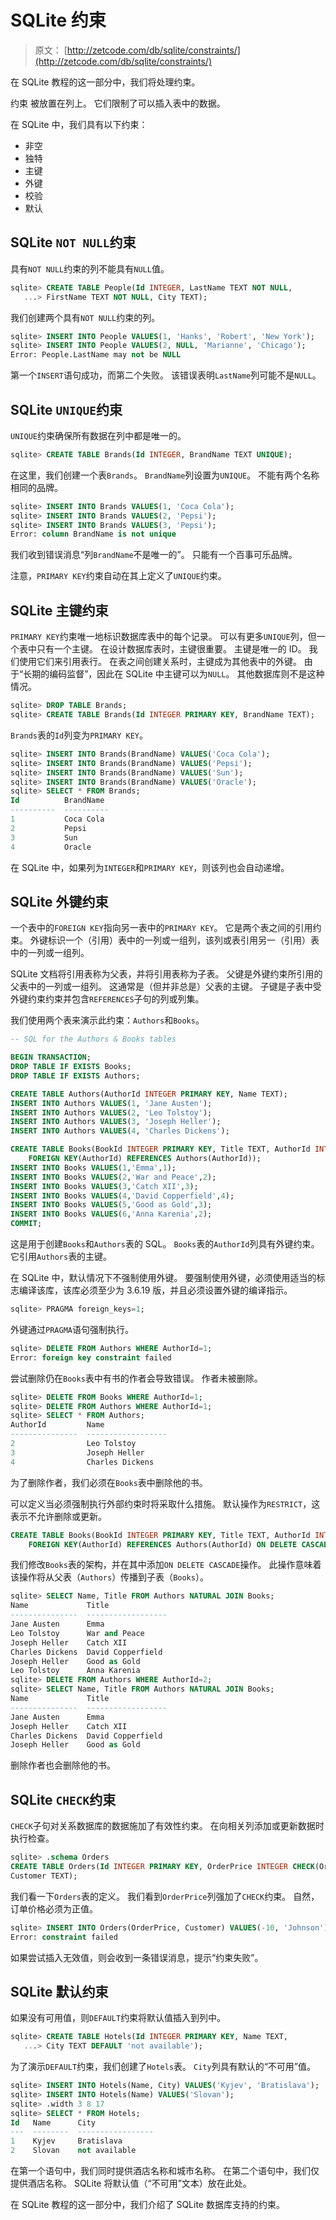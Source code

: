# SQLite 约束

> 原文： [http://zetcode.com/db/sqlite/constraints/](http://zetcode.com/db/sqlite/constraints/)

在 SQLite 教程的这一部分中，我们将处理约束。

约束 被放置在列上。 它们限制了可以插入表中的数据。

在 SQLite 中，我们具有以下约束：

*   非空
*   独特
*   主键
*   外键
*   校验
*   默认

## SQLite `NOT NULL`约束

具有`NOT NULL`约束的列不能具有`NULL`值。

```sql
sqlite> CREATE TABLE People(Id INTEGER, LastName TEXT NOT NULL, 
   ...> FirstName TEXT NOT NULL, City TEXT);

```

我们创建两个具有`NOT NULL`约束的列。

```sql
sqlite> INSERT INTO People VALUES(1, 'Hanks', 'Robert', 'New York');
sqlite> INSERT INTO People VALUES(2, NULL, 'Marianne', 'Chicago');
Error: People.LastName may not be NULL

```

第一个`INSERT`语句成功，而第二个失败。 该错误表明`LastName`列可能不是`NULL`。

## SQLite `UNIQUE`约束

`UNIQUE`约束确保所有数据在列中都是唯一的。

```sql
sqlite> CREATE TABLE Brands(Id INTEGER, BrandName TEXT UNIQUE);

```

在这里，我们创建一个表`Brands`。 `BrandName`列设置为`UNIQUE`。 不能有两个名称相同的品牌。

```sql
sqlite> INSERT INTO Brands VALUES(1, 'Coca Cola');
sqlite> INSERT INTO Brands VALUES(2, 'Pepsi');
sqlite> INSERT INTO Brands VALUES(3, 'Pepsi');
Error: column BrandName is not unique

```

我们收到错误消息“列`BrandName`不是唯一的”。 只能有一个百事可乐品牌。

注意，`PRIMARY KEY`约束自动在其上定义了`UNIQUE`约束。

## SQLite 主键约束

`PRIMARY KEY`约束唯一地标识数据库表中的每个记录。 可以有更多`UNIQUE`列，但一个表中只有一个主键。 在设计数据库表时，主键很重要。 主键是唯一的 ID。 我们使用它们来引用表行。 在表之间创建关系时，主键成为其他表中的外键。 由于“长期的编码监督”，因此在 SQLite 中主键可以为`NULL`。 其他数据库则不是这种情况。

```sql
sqlite> DROP TABLE Brands;
sqlite> CREATE TABLE Brands(Id INTEGER PRIMARY KEY, BrandName TEXT);

```

`Brands`表的`Id`列变为`PRIMARY KEY`。

```sql
sqlite> INSERT INTO Brands(BrandName) VALUES('Coca Cola');
sqlite> INSERT INTO Brands(BrandName) VALUES('Pepsi');
sqlite> INSERT INTO Brands(BrandName) VALUES('Sun');
sqlite> INSERT INTO Brands(BrandName) VALUES('Oracle');
sqlite> SELECT * FROM Brands;
Id          BrandName 
----------  ----------
1           Coca Cola 
2           Pepsi     
3           Sun       
4           Oracle   

```

在 SQLite 中，如果列为`INTEGER`和`PRIMARY KEY`，则该列也会自动递增。

## SQLite 外键约束

一个表中的`FOREIGN KEY`指向另一表中的`PRIMARY KEY`。 它是两个表之间的引用约束。 外键标识一个（引用）表中的一列或一组列，该列或表引用另一（引用）表中的一列或一组列。

SQLite 文档将引用表称为父表，并将引用表称为子表。 父键是外键约束所引用的父表中的一列或一组列。 这通常是（但并非总是）父表的主键。 子键是子表中受外键约束约束并包含`REFERENCES`子句的列或列集。

我们使用两个表来演示此约束：`Authors`和`Books`。

```sql
-- SQL for the Authors & Books tables

BEGIN TRANSACTION;
DROP TABLE IF EXISTS Books;
DROP TABLE IF EXISTS Authors;

CREATE TABLE Authors(AuthorId INTEGER PRIMARY KEY, Name TEXT);
INSERT INTO Authors VALUES(1, 'Jane Austen');
INSERT INTO Authors VALUES(2, 'Leo Tolstoy');
INSERT INTO Authors VALUES(3, 'Joseph Heller');
INSERT INTO Authors VALUES(4, 'Charles Dickens');

CREATE TABLE Books(BookId INTEGER PRIMARY KEY, Title TEXT, AuthorId INTEGER, 
    FOREIGN KEY(AuthorId) REFERENCES Authors(AuthorId));
INSERT INTO Books VALUES(1,'Emma',1);
INSERT INTO Books VALUES(2,'War and Peace',2);
INSERT INTO Books VALUES(3,'Catch XII',3);
INSERT INTO Books VALUES(4,'David Copperfield',4);
INSERT INTO Books VALUES(5,'Good as Gold',3);
INSERT INTO Books VALUES(6,'Anna Karenia',2);
COMMIT;

```

这是用于创建`Books`和`Authors`表的 SQL。 `Books`表的`AuthorId`列具有外键约束。 它引用`Authors`表的主键。

在 SQLite 中，默认情况下不强制使用外键。 要强制使用外键，必须使用适当的标志编译该库，该库必须至少为 3.6.19 版，并且必须设置外键的编译指示。

```sql
sqlite> PRAGMA foreign_keys=1;

```

外键通过`PRAGMA`语句强制执行。

```sql
sqlite> DELETE FROM Authors WHERE AuthorId=1;
Error: foreign key constraint failed

```

尝试删除仍在`Books`表中有书的作者会导致错误。 作者未被删除。

```sql
sqlite> DELETE FROM Books WHERE AuthorId=1;
sqlite> DELETE FROM Authors WHERE AuthorId=1;
sqlite> SELECT * FROM Authors;
AuthorId         Name              
---------------  ------------------
2                Leo Tolstoy       
3                Joseph Heller     
4                Charles Dickens 

```

为了删除作者，我们必须在`Books`表中删除他的书。

可以定义当必须强制执行外部约束时将采取什么措施。 默认操作为`RESTRICT`，这表示不允许删除或更新。

```sql
CREATE TABLE Books(BookId INTEGER PRIMARY KEY, Title TEXT, AuthorId INTEGER, 
    FOREIGN KEY(AuthorId) REFERENCES Authors(AuthorId) ON DELETE CASCADE);

```

我们修改`Books`表的架构，并在其中添加`ON DELETE CASCADE`操作。 此操作意味着该操作将从父表（`Authors`）传播到子表（`Books`）。

```sql
sqlite> SELECT Name, Title FROM Authors NATURAL JOIN Books;
Name             Title             
---------------  ------------------
Jane Austen      Emma              
Leo Tolstoy      War and Peace     
Joseph Heller    Catch XII         
Charles Dickens  David Copperfield 
Joseph Heller    Good as Gold      
Leo Tolstoy      Anna Karenia      
sqlite> DELETE FROM Authors WHERE AuthorId=2;
sqlite> SELECT Name, Title FROM Authors NATURAL JOIN Books;
Name             Title             
---------------  ------------------
Jane Austen      Emma              
Joseph Heller    Catch XII         
Charles Dickens  David Copperfield 
Joseph Heller    Good as Gold   

```

删除作者也会删除他的书。

## SQLite `CHECK`约束

`CHECK`子句对关系数据库的数据施加了有效性约束。 在向相关列添加或更新数据时执行检查。

```sql
sqlite> .schema Orders
CREATE TABLE Orders(Id INTEGER PRIMARY KEY, OrderPrice INTEGER CHECK(OrderPrice>0), 
Customer TEXT);

```

我们看一下`Orders`表的定义。 我们看到`OrderPrice`列强加了`CHECK`约束。 自然，订单价格必须为正值。

```sql
sqlite> INSERT INTO Orders(OrderPrice, Customer) VALUES(-10, 'Johnson');
Error: constraint failed

```

如果尝试插入无效值，则会收到一条错误消息，提示“约束失败”。

## SQLite 默认约束

如果没有可用值，则`DEFAULT`约束将默认值插入到列中。

```sql
sqlite> CREATE TABLE Hotels(Id INTEGER PRIMARY KEY, Name TEXT, 
   ...> City TEXT DEFAULT 'not available');

```

为了演示`DEFAULT`约束，我们创建了`Hotels`表。 `City`列具有默认的“不可用”值。

```sql
sqlite> INSERT INTO Hotels(Name, City) VALUES('Kyjev', 'Bratislava');
sqlite> INSERT INTO Hotels(Name) VALUES('Slovan');
sqlite> .width 3 8 17
sqlite> SELECT * FROM Hotels;
Id   Name      City             
---  --------  -----------------
1    Kyjev     Bratislava       
2    Slovan    not available 

```

在第一个语句中，我们同时提供酒店名称和城市名称。 在第二个语句中，我们仅提供酒店名称。 SQLite 将默认值（“不可用”文本）放在此处。

在 SQLite 教程的这一部分中，我们介绍了 SQLite 数据库支持的约束。